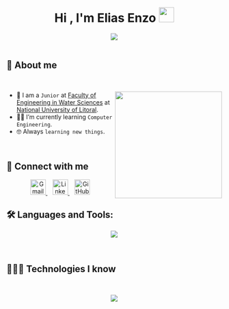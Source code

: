<div align="center">
  <h1>Hi , I'm Elias Enzo <img src="https://media.giphy.com/media/hvRJCLFzcasrR4ia7z/giphy.gif" width="35"></h1>
  <a href="https://github.com/DenverCoder1/readme-typing-svg">
    <img src="https://readme-typing-svg.herokuapp.com?font=Time+New+Roman&color=%23C8BE25&size=25&center=true&vCenter=true&width=600&height=100&lines=Road+to+Full-stack+Developer;Computer+Engineering+Student;Always+learning+new+things">
  </a>
</div>
<br>

## 👤 About me
<br>

<picture> <img align="right" src="https://media.giphy.com/media/qgQUggAC3Pfv687qPC/giphy.gif" width = 250px></picture>

- :school: I am a `Junior` at [Faculty of Engineering in Water Sciences](https://www.fich.unl.edu.ar) at [National University of Litoral](https://www.unl.edu.ar).
- :student: I’m currently learning `Computer Engineering`.
- :nerd_face: Always `learning new things`.

<br>

## 💬 Connect with me
<div align="center">
  <a href="mailto:enzovalentinoelias@gmail.com" target="_blank">
       <img src="https://cdn.simpleicons.org/gmail/D14836" alt="Gmail" style="border:0;" width="36"/>
  </a>
  &nbsp;&nbsp;
  <a href="https://www.linkedin.com/in/enzo-valentino-elias-b20ba2387/" target="_blank">
       <img src="https://cdn.simpleicons.org/linkedin/0A66C2" alt="LinkedIn" style="border:0;" width="36"/>
  </a>
  &nbsp;&nbsp;
  <a href="https://www.github.com/C0DEWithEnzo" target="_blank">
       <img src="https://cdn.simpleicons.org/github/FFFFFF" alt="GitHub" style="border:0;" width="36"/>
  </a>
</div>

## 🛠️ Languages and Tools:
<p align="center">
  <a href="https://skillicons.dev">
    <img src="https://skillicons.dev/icons?i=cpp,vscode&perline=14" />
  </a>
</p>

<br> 

## 👨🏻‍💻 Technologies I know
<br>
<p align="center">
  <a href="https://skillicons.dev">
    <img src="https://skillicons.dev/icons?i=git,cpp,css,html,java,js,linux,mysql,nextjs,nodejs,py,react,redux,ts&perline=14" />
  </a>
</p>

<br>
